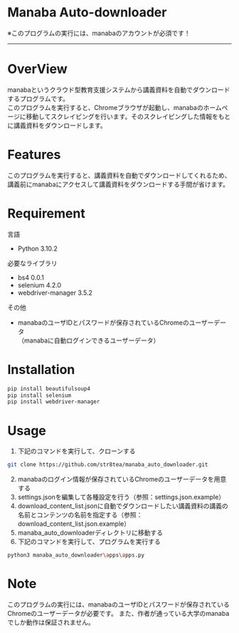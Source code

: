 # Manaba Auto-downloader
※このプログラムの実行には、manabaのアカウントが必須です！

---

# OverView
manabaというクラウド型教育支援システムから講義資料を自動でダウンロードするプログラムです。   
このプログラムを実行すると、Chromeブラウザが起動し、manabaのホームページに移動してスクレイピングを行います。そのスクレイピングした情報をもとに講義資料をダウンロードします。
 
# Features
 
このプログラムを実行すると、講義資料を自動でダウンロードしてくれるため、講義前にmanabaにアクセスして講義資料をダウンロードする手間が省けます。
 
# Requirement
言語
* Python 3.10.2

必要なライブラリ
* bs4 0.0.1
* selenium 4.2.0
* webdriver-manager 3.5.2

その他
* manabaのユーザIDとパスワードが保存されているChromeのユーザーデータ  
（manabaに自動ログインできるユーザーデータ）

# Installation
 
```bash
pip install beautifulsoup4
pip install selenium
pip install webdriver-manager

```
 
# Usage

1. 下記のコマンドを実行して、クローンする
```bash
git clone https://github.com/str8tea/manaba_auto_downloader.git
```
2. manabaのログイン情報が保存されているChromeのユーザーデータを用意する
1. settings.jsonを編集して各種設定を行う（参照：settings.json.example）
1. download_content_list.jsonに自動でダウンロードしたい講義資料の講義の名前とコンテンツの名前を指定する（参照：download_content_list.json.example）
1. manaba_auto_downloaderディレクトリに移動する
1. 下記のコマンドを実行して、プログラムを実行する
```bash
python3 manaba_auto_downloader\apps\apps.py
```
 
# Note

このプログラムの実行には、manabaのユーザIDとパスワードが保存されているChromeのユーザーデータが必要です。 また、作者が通っている大学のmanabaでしか動作は保証されません。

 
